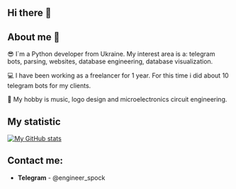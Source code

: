 ## Hi there 🖖

## About me 📝

😎 I`m a Python developer from Ukraine. My interest area is a: telegram bots, parsing, websites, database engineering, 
database visualization.


💻 I have been working as a freelancer for 1 year. For this time i did about 10 telegram bots for my clients. 


🎸 My hobby is music, logo design and microelectronics circuit engineering. 


## My statistic

[![My GitHub stats](https://github-readme-stats.vercel.app/api?username=illustratumq&hide=contribs,stars&2&show_icons=true&title_color=4fc575&layout=pie)](https://github.com/anuraghazra/github-readme-stats)

## Contact me:
  - **Telegram** - @engineer_spock

